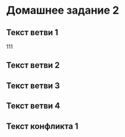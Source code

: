 # Домашнее задание 2

## Текст ветви 1
111
## Текст ветви 2

## Текст ветви 3

## Текст ветви 4

## Текст конфликта 1
